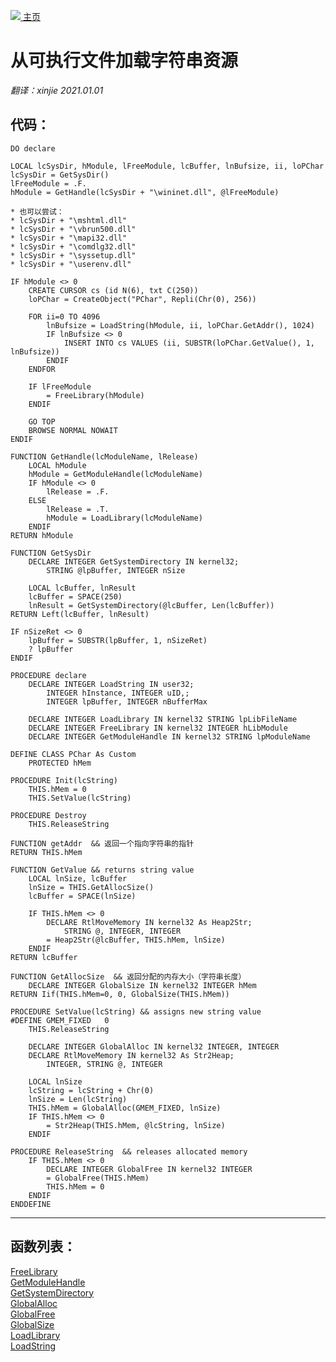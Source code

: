 [<img src="../images/home.png"> 主页 ](https://github.com/VFP9/Win32API)  

# 从可执行文件加载字符串资源
_翻译：xinjie  2021.01.01_

## 代码：
```foxpro  
DO declare

LOCAL lcSysDir, hModule, lFreeModule, lcBuffer, lnBufsize, ii, loPChar
lcSysDir = GetSysDir()
lFreeModule = .F.
hModule = GetHandle(lcSysDir + "\wininet.dll", @lFreeModule)

* 也可以尝试：
* lcSysDir + "\mshtml.dll"
* lcSysDir + "\vbrun500.dll"
* lcSysDir + "\mapi32.dll"
* lcSysDir + "\comdlg32.dll"
* lcSysDir + "\syssetup.dll"
* lcSysDir + "\userenv.dll"

IF hModule <> 0
	CREATE CURSOR cs (id N(6), txt C(250))
	loPChar = CreateObject("PChar", Repli(Chr(0), 256))

	FOR ii=0 TO 4096
		lnBufsize = LoadString(hModule, ii, loPChar.GetAddr(), 1024)
		IF lnBufsize <> 0
			INSERT INTO cs VALUES (ii, SUBSTR(loPChar.GetValue(), 1, lnBufsize))
		ENDIF
	ENDFOR

	IF lFreeModule
		= FreeLibrary(hModule)
	ENDIF
	
	GO TOP
	BROWSE NORMAL NOWAIT
ENDIF

FUNCTION GetHandle(lcModuleName, lRelease)
	LOCAL hModule
	hModule = GetModuleHandle(lcModuleName)
	IF hModule <> 0
		lRelease = .F.
	ELSE
		lRelease = .T.
		hModule = LoadLibrary(lcModuleName)
	ENDIF
RETURN hModule

FUNCTION GetSysDir
	DECLARE INTEGER GetSystemDirectory IN kernel32;
		STRING @lpBuffer, INTEGER nSize

	LOCAL lcBuffer, lnResult
	lcBuffer = SPACE(250)
	lnResult = GetSystemDirectory(@lcBuffer, Len(lcBuffer))
RETURN Left(lcBuffer, lnResult)

IF nSizeRet <> 0
	lpBuffer = SUBSTR(lpBuffer, 1, nSizeRet)
	? lpBuffer
ENDIF

PROCEDURE declare
	DECLARE INTEGER LoadString IN user32;
		INTEGER hInstance, INTEGER uID,;
		INTEGER lpBuffer, INTEGER nBufferMax

	DECLARE INTEGER LoadLibrary IN kernel32 STRING lpLibFileName
	DECLARE INTEGER FreeLibrary IN kernel32 INTEGER hLibModule
	DECLARE INTEGER GetModuleHandle IN kernel32 STRING lpModuleName

DEFINE CLASS PChar As Custom
	PROTECTED hMem

PROCEDURE Init(lcString)
	THIS.hMem = 0
	THIS.SetValue(lcString)

PROCEDURE Destroy
	THIS.ReleaseString

FUNCTION getAddr  && 返回一个指向字符串的指针
RETURN THIS.hMem

FUNCTION GetValue && returns string value
	LOCAL lnSize, lcBuffer
	lnSize = THIS.GetAllocSize()
	lcBuffer = SPACE(lnSize)

	IF THIS.hMem <> 0
		DECLARE RtlMoveMemory IN kernel32 As Heap2Str;
			STRING @, INTEGER, INTEGER
		= Heap2Str(@lcBuffer, THIS.hMem, lnSize)
	ENDIF
RETURN lcBuffer

FUNCTION GetAllocSize  && 返回分配的内存大小（字符串长度）
	DECLARE INTEGER GlobalSize IN kernel32 INTEGER hMem
RETURN Iif(THIS.hMem=0, 0, GlobalSize(THIS.hMem))

PROCEDURE SetValue(lcString) && assigns new string value
#DEFINE GMEM_FIXED   0
	THIS.ReleaseString

	DECLARE INTEGER GlobalAlloc IN kernel32 INTEGER, INTEGER
	DECLARE RtlMoveMemory IN kernel32 As Str2Heap;
		INTEGER, STRING @, INTEGER

	LOCAL lnSize
	lcString = lcString + Chr(0)
	lnSize = Len(lcString)
	THIS.hMem = GlobalAlloc(GMEM_FIXED, lnSize)
	IF THIS.hMem <> 0
		= Str2Heap(THIS.hMem, @lcString, lnSize)
	ENDIF

PROCEDURE ReleaseString  && releases allocated memory
	IF THIS.hMem <> 0
		DECLARE INTEGER GlobalFree IN kernel32 INTEGER
		= GlobalFree(THIS.hMem)
		THIS.hMem = 0
	ENDIF
ENDDEFINE  
```  
***  


## 函数列表：
[FreeLibrary](../libraries/kernel32/FreeLibrary.md)  
[GetModuleHandle](../libraries/kernel32/GetModuleHandle.md)  
[GetSystemDirectory](../libraries/kernel32/GetSystemDirectory.md)  
[GlobalAlloc](../libraries/kernel32/GlobalAlloc.md)  
[GlobalFree](../libraries/kernel32/GlobalFree.md)  
[GlobalSize](../libraries/kernel32/GlobalSize.md)  
[LoadLibrary](../libraries/kernel32/LoadLibrary.md)  
[LoadString](../libraries/user32/LoadString.md)  
